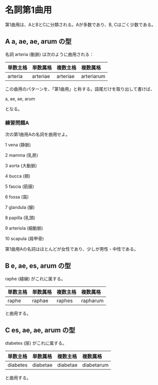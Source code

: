 # 名詞第1曲用

第1曲用は、AとBとCに分類される。Aが多数であり、B, Cはごく少数である。

## A a, ae, ae, arum の型

名詞 arteria (動脈) は次のように曲用される：

 
|単数主格|単数属格|複数主格|複数属格|
|:---|:---|:---|:---|
|arteria|arteriae| arteriae|arteriarum|


この曲用のパターンを、「第1曲用」と称する。語尾だけを取り出して書けば、

 

a, ae, ae, arum

 

となる。

  

### 練習問題A

次の第1曲用Aの名詞を曲用せよ。

1 vena (静脈)

2 mamma (乳房)

3 aorta (大動脈)

4 bucca (頬)

5 fascia (筋膜)

6 fossa (窩)

7 glandula (腺)

8 papilla (乳頭)

9 arteriola (細動脈)

10 scapula (肩甲骨)

 

第1曲用Aの名詞はほとんどが女性であり、少しが男性・中性である。

 

## B e, ae, es, arum の型

 

raphe (縫線) がこれに属する。

 
|単数主格|単数属格|複数主格|複数属格|
|:---|:---|:---|:---|
|raphe|raphae|raphes|rapharum|

 

と曲用する。

 

## C es, ae, ae, arum の型

 

diabetes (尿) がこれに属する。

 
|単数主格|単数属格|複数主格|複数属格|
|:---|:---|:---|:---|
|diabetes|diabetae|diabetae|diabetarum|

 

と曲用する。

 

 
